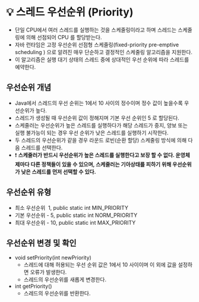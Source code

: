 # 💡 스레드 우선순위 (Priority)

- 단일 CPU에서 여러 스레드를 실행하는 것을 스케줄링이라고 하며 스레드는 스케줄링에 의해 선점되어 CPU 를 할당받는다.
- 자바 런타임은 고정 우선순위 선점형 스케줄링(fixed-priority pre-emptive scheduling ) 으로 알려진 매우 단순하고 결정적인 스케줄링 알고리즘을 지원한다.
- 이 알고리즘은 실행 대기 상태의 스레드 중에 상대적인 우선 순위에 따라 스레드를 예약한다.

## 우선순위 개념

- Java에서 스레드의 우선 순위는 1에서 10 사이의 정수이며 정수 값이 높을수록 우선순위가 높다.
- 스레드가 생성될 때 우선순위 값이 정해지며 기본 우선 순위인 5 로 할당된다.
- 스케줄러는 우선순위가 높은 스레드를 실행하다가 해당 스레드가 중지, 양보 또는 실행 불가능이 되는 경우 우선 순위가 낮은 스레드를 실행하기 시작한다.
- 두 스레드의 우선순위가 같을 경우 라운드 로빈(순환 할당) 스케줄링 방식에 의해 다음 스레드를 선택한다.
- ❗ **스케줄러가 반드시 우선순위가 높은 스레드를 실행한다고 보장 할 수 없다. 운영체제마다 다른 정책들이 있을 수 있으며, 스케줄러는 기아상태를 피하기 위해 우선순위가 낮은 스레드를 먼저 선택할 수 있다.**

## 우선순위 유형

- 최소 우선순위 ­ 1, public static int MIN_PRIORITY
- 기본 우선순위 - 5, public static int NORM_PRIORITY
- 최대 우선순위 - 10, public static int MAX_PRIORITY

## 우선순위 변경 및 확인

- void setPriority(int newPriority)
  - 스레드에 대해 허용되는 우선 순위 값은 1에서 10 사이이며 이 외에 값을 설정하면 오류가 발생한다.
  - 스레드의 우선순위를 새롭게 변경한다.
- int getPriority()­
  - 스레드의 우선순위를 반환한다.
